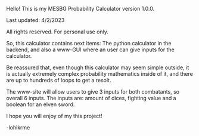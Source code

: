 Hello! This is my MESBG Probability Calculator version 1.0.0.

Last updated: 4/2/2023

All rights reserved. For personal use only.

So, this calculator contains next items: The python calculator in the backend,
and also a www-GUI where an user can give inputs for the calculator.

Be reassured that, even though this calculator may seem simple outside, it is actually extremely
complex probability mathematics inside of it, and there are up to hundreds of loops to get a resolt.

The www-site will allow users to give 3 inputs for both combatants, so overall 6 inputs.
The inputs are: amount of dices, fighting value and a boolean for an elven sword.

I hope you will enjoy of my this project!

-lohikrme
